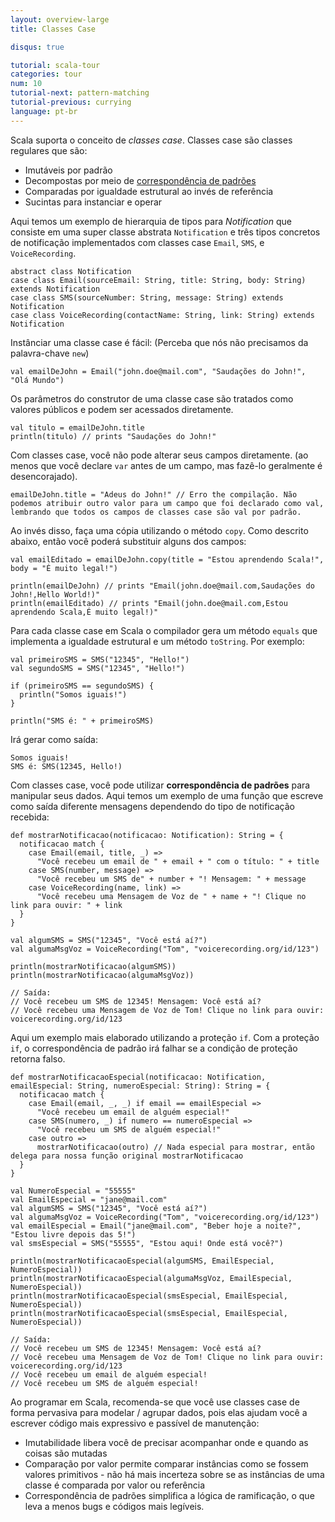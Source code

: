 ```yaml
---
layout: overview-large
title: Classes Case

disqus: true

tutorial: scala-tour
categories: tour
num: 10
tutorial-next: pattern-matching
tutorial-previous: currying
language: pt-br
---
```


Scala suporta o conceito de _classes case_. Classes case são classes regulares que são:

* Imutáveis por padrão
* Decompostas por meio de [correspondência de padrões](pattern-matching.html)
* Comparadas por igualdade estrutural ao invés de referência
* Sucintas para instanciar e operar

Aqui temos um exemplo de hierarquia de tipos para *Notification* que consiste em uma super classe abstrata `Notification` e três tipos concretos de notificação implementados com classes case `Email`, `SMS`, e `VoiceRecording`.

```tut
abstract class Notification
case class Email(sourceEmail: String, title: String, body: String) extends Notification
case class SMS(sourceNumber: String, message: String) extends Notification
case class VoiceRecording(contactName: String, link: String) extends Notification
```

Instânciar uma classe case é fácil: (Perceba que nós não precisamos da palavra-chave `new`)

```tut
val emailDeJohn = Email("john.doe@mail.com", "Saudações do John!", "Olá Mundo")
```

Os parâmetros do construtor de uma classe case são tratados como valores públicos e podem ser acessados diretamente.

```tut
val titulo = emailDeJohn.title
println(titulo) // prints "Saudações do John!"
```

Com classes case, você não pode alterar seus campos diretamente. (ao menos que você declare `var` antes de um campo, mas fazê-lo geralmente é desencorajado). 

```tut:fail
emailDeJohn.title = "Adeus do John!" // Erro the compilação. Não podemos atribuir outro valor para um campo que foi declarado como val, lembrando que todos os campos de classes case são val por padrão.
```

Ao invés disso, faça uma cópia utilizando o método `copy`. Como descrito abaixo, então você poderá substituir alguns dos campos:

```tut
val emailEditado = emailDeJohn.copy(title = "Estou aprendendo Scala!", body = "É muito legal!")

println(emailDeJohn) // prints "Email(john.doe@mail.com,Saudações do John!,Hello World!)"
println(emailEditado) // prints "Email(john.doe@mail.com,Estou aprendendo Scala,É muito legal!)"
```

Para cada classe case em Scala o compilador gera um método `equals` que implementa a igualdade estrutural e um método `toString`. Por exemplo:

```tut
val primeiroSMS = SMS("12345", "Hello!")
val segundoSMS = SMS("12345", "Hello!")

if (primeiroSMS == segundoSMS) {
  println("Somos iguais!")
}

println("SMS é: " + primeiroSMS)
```

Irá gerar como saída:

```
Somos iguais!
SMS é: SMS(12345, Hello!)
```

Com classes case, você pode utilizar **correspondência de padrões** para manipular seus dados. Aqui temos um exemplo de uma função que escreve como saída diferente mensagens dependendo do tipo de notificação recebida:

```tut
def mostrarNotificacao(notificacao: Notification): String = {
  notificacao match {
    case Email(email, title, _) =>
      "Você recebeu um email de " + email + " com o título: " + title
    case SMS(number, message) =>
      "Você recebeu um SMS de" + number + "! Mensagem: " + message
    case VoiceRecording(name, link) =>
      "Você recebeu uma Mensagem de Voz de " + name + "! Clique no link para ouvir: " + link
  }
}

val algumSMS = SMS("12345", "Você está aí?")
val algumaMsgVoz = VoiceRecording("Tom", "voicerecording.org/id/123")

println(mostrarNotificacao(algumSMS))
println(mostrarNotificacao(algumaMsgVoz))

// Saída:
// Você recebeu um SMS de 12345! Mensagem: Você está aí?
// Você recebeu uma Mensagem de Voz de Tom! Clique no link para ouvir: voicerecording.org/id/123
```

Aqui um exemplo mais elaborado utilizando a proteção `if`. Com a proteção `if`, o correspondência de padrão irá falhar se a condição de proteção retorna falso.

```tut
def mostrarNotificacaoEspecial(notificacao: Notification, emailEspecial: String, numeroEspecial: String): String = {
  notificacao match {
    case Email(email, _, _) if email == emailEspecial =>
      "Você recebeu um email de alguém especial!"
    case SMS(numero, _) if numero == numeroEspecial =>
      "Você recebeu um SMS de alguém especial!"
    case outro =>
      mostrarNotificacao(outro) // Nada especial para mostrar, então delega para nossa função original mostrarNotificacao 
  }
}

val NumeroEspecial = "55555"
val EmailEspecial = "jane@mail.com"
val algumSMS = SMS("12345", "Você está aí?")
val algumaMsgVoz = VoiceRecording("Tom", "voicerecording.org/id/123")
val emailEspecial = Email("jane@mail.com", "Beber hoje a noite?", "Estou livre depois das 5!")
val smsEspecial = SMS("55555", "Estou aqui! Onde está você?")

println(mostrarNotificacaoEspecial(algumSMS, EmailEspecial, NumeroEspecial))
println(mostrarNotificacaoEspecial(algumaMsgVoz, EmailEspecial, NumeroEspecial))
println(mostrarNotificacaoEspecial(smsEspecial, EmailEspecial, NumeroEspecial))
println(mostrarNotificacaoEspecial(smsEspecial, EmailEspecial, NumeroEspecial))

// Saída: 
// Você recebeu um SMS de 12345! Mensagem: Você está aí?
// Você recebeu uma Mensagem de Voz de Tom! Clique no link para ouvir: voicerecording.org/id/123
// Você recebeu um email de alguém especial!
// Você recebeu um SMS de alguém especial!

```

Ao programar em Scala, recomenda-se que você use classes case de forma pervasiva para modelar / agrupar dados, pois elas ajudam você a escrever código mais expressivo e passível de manutenção:

* Imutabilidade libera você de precisar acompanhar onde e quando as coisas são mutadas
* Comparação por valor permite comparar instâncias como se fossem valores primitivos - não há mais incerteza sobre se as instâncias de uma classe é comparada por valor ou referência
* Correspondência de padrões simplifica a lógica de ramificação, o que leva a menos bugs e códigos mais legíveis.